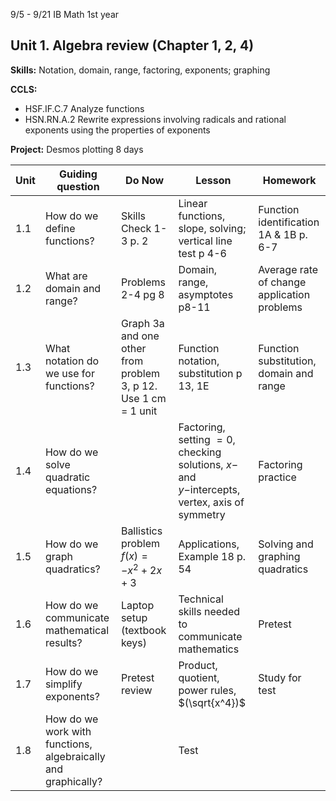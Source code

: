 

9/5 - 9/21 IB Math 1st year
## Unit 1. Algebra review (Chapter 1, 2, 4)
**Skills:** Notation, domain, range, factoring, exponents; graphing

**CCLS:**
- HSF.IF.C.7 Analyze functions
- HSN.RN.A.2 Rewrite expressions involving radicals and rational exponents using the properties of exponents

**Project:** Desmos plotting
8 days

|Unit | Guiding question | Do Now | Lesson | Homework |
|---|---|---|---|---|
| 1.1|How do we define functions?|Skills Check 1-3 p. 2|Linear functions, slope, solving; vertical line test p 4-6|Function identification 1A & 1B p. 6-7
1.2|What are domain and range?|Problems 2-4 pg 8|Domain, range, asymptotes p8-11|Average rate of change application problems
1.3| What notation do we use for functions?|Graph 3a and one other from problem 3, p 12. Use 1 cm = 1 unit| Function notation, substitution p 13, 1E|Function substitution, domain and range
1.4|How do we solve quadratic equations?||Factoring, setting $=0$, checking solutions, $x-$ and $y-$intercepts, vertex, axis of symmetry| Factoring practice
1.5|How do we graph quadratics?| Ballistics problem $f(x)=-x^2+2x+3$ | Applications, Example 18 p. 54| Solving and graphing quadratics
1.6| How do we communicate mathematical results?| Laptop setup (textbook keys) | Technical skills needed to communicate mathematics|Pretest
1.7|How do we simplify exponents?|Pretest review|Product, quotient, power rules, $(\sqrt{x^4})$|Study for test
1.8| How do we work with functions, algebraically and graphically? || Test


<!--stackedit_data:
eyJoaXN0b3J5IjpbMTI1NjM0NjM3MSwyMTMyODQ2MTY3LC0xNz
E3MzIxMjY5LC0xMTQzMjU4MDE4LDE1OTM2MjIwNDcsMzEyNjkx
MDQ3LC00MzIyOTc0NDNdfQ==
-->